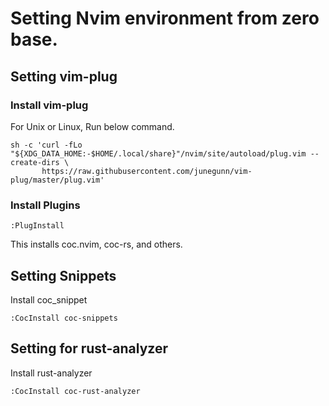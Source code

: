 # Setting Nvim environment from zero base.

## Setting vim-plug
### Install vim-plug
For Unix or Linux, Run below command.
```
sh -c 'curl -fLo "${XDG_DATA_HOME:-$HOME/.local/share}"/nvim/site/autoload/plug.vim --create-dirs \
       https://raw.githubusercontent.com/junegunn/vim-plug/master/plug.vim'
```
### Install Plugins
```
:PlugInstall
```
This installs coc.nvim, coc-rs, and others.

## Setting Snippets
Install coc_snippet
```
:CocInstall coc-snippets
```

## Setting for rust-analyzer
Install rust-analyzer
```
:CocInstall coc-rust-analyzer
```


